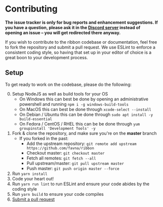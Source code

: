 # Contributing

**The issue tracker is only for bug reports and enhancement suggestions. If you have a question, please ask it in the [Discord server](https://favware.tech/redirect/server) instead of opening an issue – you will get redirected there anyway.**

If you wish to contribute to the ribbon codebase or documentation, feel free to fork the repository and submit a
pull request. We use ESLint to enforce a consistent coding style, so having that set up in your editor of choice
is a great boon to your development process.

## Setup
To get ready to work on the codebase, please do the following:

0. Setup NodeJS as well as build tools for your OS
   - On Windows this can best be done by opening an administrative powershell and running `npm i -g windows-build-tools`
   - On MacOS this can best be done through `xcode-select --install`
   - On Debian / Ubuntu this can be done through `sudo apt install -y build-essential`
   - On Fedora / CentOS / RHEL this can be be done through `yum groupinstall 'Development Tools' -y`
1. Fork & clone the repository, and make sure you're on the **master** branch
   - If you forked in the past:
     - Add the upstream repository: `git remote add upstream https://github.com/favna/ribbon`
     - Checkout master: `git checkout master`
     - Fetch all remotes: `git fetch --all`
     - Pull upstream/master: `git pull upstream master`
     - Push master: `git push origin master --force`
2. Run `yarn install`
3. Code your heart out!
4. Run `yarn run lint` to run ESLint and ensure your code abides by the coding style
5. Run `yarn build` to ensure your code compiles
6. [Submit a pull request](https://github.com/favna/ribbon/compare)